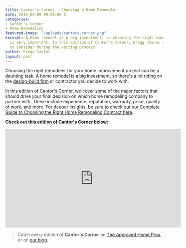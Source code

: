 ```yaml
---
title: Cantor's Corner - Choosing a Home Remodeler
date: 2018-04-09 00:00:00 Z
categories:
- Cantor's Corner
- Home Remodeling
featured-image: "/uploads/cantors-corner.png"
excerpt: A home remodel is a big investment, so choosing the right home remodeler
  is very important. In this edition of Cantor's Corner, Gregg shares some things
  to consider during the vetting process.
author: Gregg Cantor
layout: post
---
```


Choosing the right remodeler for your home improvement project can be a daunting task. A home remodel is a big investment, so there's a lot riding on the [design-build firm](/san-diego-design-build-contractors) or contractor you decide to work with.

In this edition of Cantor's Corner, we cover some of the major factors that should drive your final decision on which home remodeling company to partner with. These include experience, reputation, warranty, price, quality of work, and more. For deeper insights, be sure to check out our [Complete Guide to Choosing the Right Home Remodeling Contract here](/landing/complete-guide-to-choosing-the-right-home-remodeling-contractor/).

**Check out this edition of Cantor's Corner below:**

<div class="flex-video">
  <iframe width="560" height="315" src="https://www.youtube.com/embed/euf0cfCwRYE?rel=0&amp;showinfo=0" frameborder="0" allowfullscreen></iframe>
</div>

> Catch every edition of **Cantor's Corner** on [The Approved Home Pros](https://www.sandiegoapprovedhomepros.com/blog/category/cantors-corner/), or on [our blog](/blog/categories/#cantor-s-corner).
